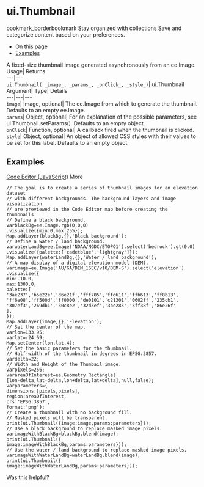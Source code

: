  
#  ui.Thumbnail 
bookmark_borderbookmark Stay organized with collections  Save and categorize content based on your preferences.
  * On this page
  * [Examples](https://developers.google.com/earth-engine/apidocs/ui-thumbnail#examples)


A fixed-size thumbnail image generated asynchronously from an ee.Image. 
Usage| Returns  
---|---  
`ui.Thumbnail( _image_, _params_, _onClick_, _style_)`| ui.Thumbnail  
Argument| Type| Details  
---|---|---  
`image`| Image, optional| The ee.Image from which to generate the thumbnail. Defaults to an empty ee.Image.  
`params`| Object, optional| For an explanation of the possible parameters, see ui.Thumbnail.setParams(). Defaults to an empty object.  
`onClick`| Function, optional| A callback fired when the thumbnail is clicked.  
`style`| Object, optional| An object of allowed CSS styles with their values to be set for this label. Defaults to an empty object.  
## Examples
[Code Editor (JavaScript)](https://developers.google.com/earth-engine/apidocs/ui-thumbnail#code-editor-javascript-sample) More
```
// The goal is to create a series of thumbnail images for an elevation dataset
// with different backgrounds. The background layers and image visualization
// are previewed in the Code Editor map before creating the thumbnails.
// Define a black background.
varblackBg=ee.Image.rgb(0,0,0)
.visualize({min:0,max:255});
Map.addLayer(blackBg,{},'Black background');
// Define a water / land background.
varwaterLandBg=ee.Image('NOAA/NGDC/ETOPO1').select('bedrock').gt(0.0)
.visualize({palette:['cadetblue','lightgray']});
Map.addLayer(waterLandBg,{},'Water / land background');
// A map display of a digital elevation model (DEM).
varimage=ee.Image('AU/GA/DEM_1SEC/v10/DEM-S').select('elevation')
.visualize({
min:-10.0,
max:1300.0,
palette:[
'3ae237','b5e22e','d6e21f','fff705','ffd611','ffb613','ff8b13',
'ff6e08','ff500d','ff0000','de0101','c21301','0602ff','235cb1',
'307ef3','269db1','30c8e2','32d3ef','3be285','3ff38f','86e26f'
],
});
Map.addLayer(image,{},'Elevation');
// Set the center of the map.
varlon=133.95;
varlat=-24.69;
Map.setCenter(lon,lat,4);
// Set the basic parameters for the thumbnail.
// Half-width of the thumbnail in degrees in EPSG:3857.
vardelta=22;
// Width and Height of the Thumbail image.
varpixels=256;
varareaOfInterest=ee.Geometry.Rectangle(
[lon-delta,lat-delta,lon+delta,lat+delta],null,false);
varparameters={
dimensions:[pixels,pixels],
region:areaOfInterest,
crs:'EPSG:3857',
format:'png'};
// Create a thumbnail with no background fill.
// Masked pixels will be transparent.
print(ui.Thumbnail({image:image,params:parameters}));
// Use a black background to replace masked image pixels.
varimageWithBlackBg=blackBg.blend(image);
print(ui.Thumbnail({
image:imageWithBlackBg,params:parameters}));
// Use the water / land background to replace masked image pixels.
varimageWithWaterLandBg=waterLandBg.blend(image);
print(ui.Thumbnail({
image:imageWithWaterLandBg,params:parameters}));
```

Was this helpful?
